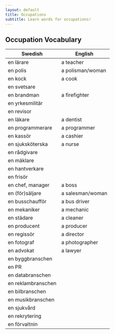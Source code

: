 ```yaml
---
layout: default
title: Occupations
subtitle: Learn words for occupations!
---
```


## Occupation Vocabulary
Swedish             | English
------------------- | -------------------
en lärare           | a teacher
en polis            | a polisman/woman
en kock             | a cook
en svetsare         |
en brandman         | a firefighter
en yrkesmilitär     |
en revisor          |
en läkare           | a dentist
en programmerare    | a programmer
en kassör           | a cashier
en sjuksköterska    | a nurse
en rådgivare        |
en mäklare          |
en hantverkare      |
en frisör           |
en chef, manager    | a boss
en (för)säljare     | a salesman/woman
en busschaufför     | a bus driver
en mekaniker        | a mechanic
en städare          | a cleaner
en producent        | a producer
en regissör         | a director
en fotograf         | a photographer
en advokat          | a lawyer
en byggbranschen    |
en PR               |
en databranschen    |
en reklambranschen  |
en bilbranschen     |
en musikbranschen   |
en sjukvård         |
en rekrytering      |
en förvaltnin       |